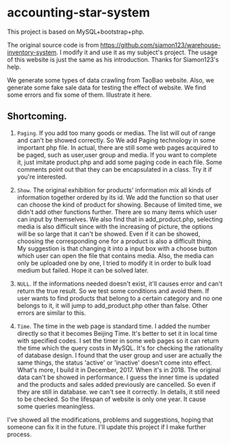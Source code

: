 # accounting-star-system
This project is based on MySQL+bootstrap+php.

The original source code is from https://github.com/siamon123/warehouse-inventory-system. I modify it and use it as my subject's project. The usage of this website is just the same as his introduction. Thanks for Siamon123's help.

We generate some types of data crawling from TaoBao website. Also, we generate some fake sale data for testing the effect of website. We find some errors and fix some of them. Illustrate it here.

## Shortcoming.

1. `Paging`. If you add too many goods or medias. The list will out of range and can't be showed correctly. So We add Paging technology in some important php file. In actual, there are still some web pages acquired to be paged, such as user,user group and media. If you want to complete it, just imitate product.php and add some paging code in each file. Some comments point out that they can be encapsulated in a class. Try it if you're interested.

2. `Show`. The original exhibition for products' information mix all kinds of information together ordered by its id. We add the function so that user can choose the kind of product for showing. Because of limited time, we didn't add other functions further. There are so many items which user can input by themselves. We also find that in add_product.php, selecting media is also difficult since with the increasing of picture, the options will be so large that it can't be showed. Even if it can be showed, choosing the corresponding one for a product is also a difficult thing. My suggestion is that changing it into a input box with a choose button which user can open the file that contains media. Also, the media can only be uploaded one by one, I tried to modify it in order to bulk load medium but failed. Hope it can be solved later.

3. `NULL`. If the informations needed doesn't exist, it'll causes error and can't return the true result. So we test some conditions and avoid them. If user wants to find products that belong to a certain category and no one belongs to it, it will jump to add_product.php other than false. Other errors are similar to this. 

4. `Time`. The time in the web page is standard time. I added the number directly so that it becomes Beijing Time. It's better to set it in local time with specified codes. I set the timer in some web pages so it can return the time which the query costs in MySQL. It's for checking the rationality of database design. I found that the user group and user are actually the same things, the status 'active' or 'inactive' doesn't come into effect. What's more, I build it in December, 2017. When it's in 2018. The original data can't be showed in performance. I guess the inner time is updated and the products and sales added previously are cancelled. So even if they are still in database. we can't see it correctly. In details, it still need to be checked. So the lifespan of website is only one year. It cause some queries meaningless. 

I've showed all the modifications, problems and suggestions, hoping that someone can fix it in the future. I'll update this project if I make further process.
